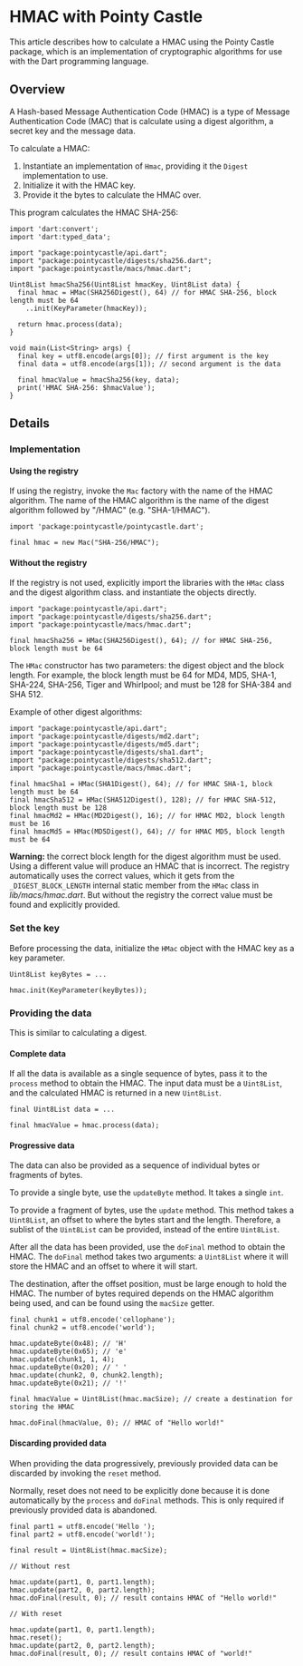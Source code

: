 # HMAC with Pointy Castle

This article describes how to calculate a HMAC using the Pointy Castle
package, which is an implementation of cryptographic algorithms for
use with the Dart programming language.

## Overview

A Hash-based Message Authentication Code (HMAC) is a type of Message
Authentication Code (MAC) that is calculate using a digest algorithm,
a secret key and the message data.

To calculate a HMAC:

1. Instantiate an implementation of `Hmac`, providing it the `Digest` implementation to use.
2. Initialize it with the HMAC key.
2. Provide it the bytes to calculate the HMAC over.

This program calculates the HMAC SHA-256:

```
import 'dart:convert';
import 'dart:typed_data';

import "package:pointycastle/api.dart";
import "package:pointycastle/digests/sha256.dart";
import "package:pointycastle/macs/hmac.dart";

Uint8List hmacSha256(Uint8List hmacKey, Uint8List data) {
  final hmac = HMac(SHA256Digest(), 64) // for HMAC SHA-256, block length must be 64
    ..init(KeyParameter(hmacKey));

  return hmac.process(data);
}

void main(List<String> args) {
  final key = utf8.encode(args[0]); // first argument is the key
  final data = utf8.encode(args[1]); // second argument is the data
  
  final hmacValue = hmacSha256(key, data);
  print('HMAC SHA-256: $hmacValue');
}
```

## Details

### Implementation

#### Using the registry

If using the registry, invoke the `Mac` factory with the name of the
HMAC algorithm. The name of the HMAC algorithm is the name of the
digest algorithm followed by "/HMAC" (e.g. "SHA-1/HMAC").

```
import 'package:pointycastle/pointycastle.dart';

final hmac = new Mac("SHA-256/HMAC");
```

#### Without the registry

If the registry is not used, explicitly import the libraries with the
`HMac` class and the digest algorithm class.  and instantiate the
objects directly.

```
import "package:pointycastle/api.dart";
import "package:pointycastle/digests/sha256.dart";
import "package:pointycastle/macs/hmac.dart";

final hmacSha256 = HMac(SHA256Digest(), 64); // for HMAC SHA-256, block length must be 64
```

The `HMac` constructor has two parameters: the digest object and the
block length. For example, the block length must be 64 for MD4, MD5,
SHA-1, SHA-224, SHA-256, Tiger and Whirlpool; and must be 128 for
SHA-384 and SHA 512.

Example of other digest algorithms:

```
import "package:pointycastle/api.dart";
import "package:pointycastle/digests/md2.dart";
import "package:pointycastle/digests/md5.dart";
import "package:pointycastle/digests/sha1.dart";
import "package:pointycastle/digests/sha512.dart";
import "package:pointycastle/macs/hmac.dart";

final hmacSha1 = HMac(SHA1Digest(), 64); // for HMAC SHA-1, block length must be 64
final hmacSha512 = HMac(SHA512Digest(), 128); // for HMAC SHA-512, block length must be 128
final hmacMd2 = HMac(MD2Digest(), 16); // for HMAC MD2, block length must be 16
final hmacMd5 = HMac(MD5Digest(), 64); // for HMAC MD5, block length must be 64
```

**Warning:** the correct block length for the digest algorithm must be
used. Using a different value will produce an HMAC that is incorrect.
The registry automatically uses the correct values, which it gets from
the `_DIGEST_BLOCK_LENGTH` internal static member from the `HMac` class
in _lib/macs/hmac.dart_. But without the registry the correct value
must be found and explicitly provided.

### Set the key

Before processing the data, initialize the `HMac` object with the HMAC key
as a key parameter.

```
Uint8List keyBytes = ...

hmac.init(KeyParameter(keyBytes));
```

### Providing the data

This is similar to calculating a digest.

#### Complete data

If all the data is available as a single sequence of bytes, pass it to
the `process` method to obtain the HMAC. The input data must be a
`Uint8List`, and the calculated HMAC is returned in a new `Uint8List`.

```
final Uint8List data = ...

final hmacValue = hmac.process(data);
```

#### Progressive data

The data can also be provided as a sequence of individual bytes or
fragments of bytes.

To provide a single byte, use the `updateByte` method. It takes a single `int`.

To provide a fragment of bytes, use the `update` method. This method
takes a `Uint8List`, an offset to where the bytes start and the
length. Therefore, a sublist of the `Uint8List` can be provided, instead
of the entire `Uint8List`.

After all the data has been provided, use the `doFinal` method to obtain the
HMAC. The `doFinal` method takes two arguments: a `Uint8List` where it will
store the HMAC and an offset to where it will start.

The destination, after the offset position, must be large enough to
hold the HMAC.  The number of bytes required depends on the HMAC
algorithm being used, and can be found using the `macSize` getter.

```
final chunk1 = utf8.encode('cellophane');
final chunk2 = utf8.encode('world');

hmac.updateByte(0x48); // 'H'
hmac.updateByte(0x65); // 'e'
hmac.update(chunk1, 1, 4);
hmac.updateByte(0x20); // ' '
hmac.update(chunk2, 0, chunk2.length);
hmac.updateByte(0x21); // '!'

final hmacValue = Uint8List(hmac.macSize); // create a destination for storing the HMAC

hmac.doFinal(hmacValue, 0); // HMAC of "Hello world!"
```

#### Discarding provided data

When providing the data progressively, previously provided data can be
discarded by invoking the `reset` method.

Normally, reset does not need to be explicitly done because it is done
automatically by the `process` and `doFinal` methods.  This is only
required if previously provided data is abandoned.

```
final part1 = utf8.encode('Hello ');
final part2 = utf8.encode('world!');

final result = Uint8List(hmac.macSize);

// Without rest

hmac.update(part1, 0, part1.length);
hmac.update(part2, 0, part2.length);
hmac.doFinal(result, 0); // result contains HMAC of "Hello world!"

// With reset

hmac.update(part1, 0, part1.length);
hmac.reset();
hmac.update(part2, 0, part2.length);
hmac.doFinal(result, 0); // result contains HMAC of "world!"
```
